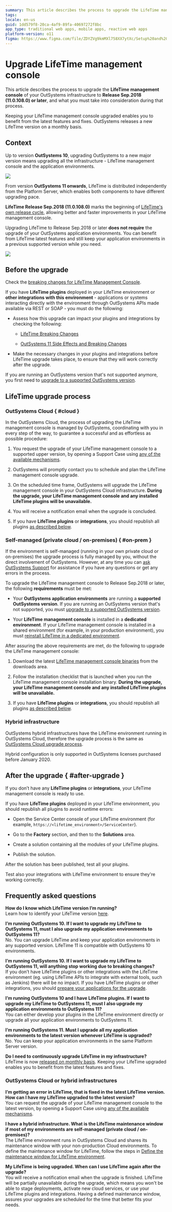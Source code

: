 ```yaml
---
summary: This article describes the process to upgrade the LifeTime management console of your OutSystems infrastructure to Release Sep.2018 (11.0.108.0) or later, and what you must take into consideration during that process.
tags: 
locale: en-us
guid: 1dd579f8-20ca-4af9-89fa-40697272f8bc
app_type: traditional web apps, mobile apps, reactive web apps
platform-version: o11
figma: https://www.figma.com/file/ZDYZVg9kmMXl758XX7ytXc/Setup%20and%20maintain%20your%20OutSystems%20Infrastructure?node-id=1561:1291
---
```

# Upgrade LifeTime management console

This article describes the process to upgrade the **LifeTime management console** of your OutSystems infrastructure to **Release Sep.2018 (11.0.108.0) or later**, and what you must take into consideration during that process.

Keeping your LifeTime management console upgraded enables you to benefit from the latest features and fixes. OutSystems releases a new LifeTime version on a monthly basis.

## Context

Up to version **OutSystems 10**, upgrading OutSystems to a new major version means upgrading all the infrastructure - LifeTime management console and the application environments.

![](images/upgrade-lifetime-o10-diag.png?width=800)

From version **OutSystems 11 onwards**, LifeTime is distributed independently from the Platform Server, which enables both components to have different upgrading pace.

**LifeTime Release Sep.2018 (11.0.108.0)** marks the beginning of [LifeTime's own release cycle](https://success.outsystems.com/Support/Release_Notes/OutSystems_Product_Releases#release-cycles), allowing better and faster improvements in your LifeTime management console.

Upgrading LifeTime to Release Sep.2018 or later **does not require** the upgrade of your OutSystems application environments. You can benefit from LifeTime latest features and still keep your application environments in a previous supported version while you need.

![](images/upgrade-lifetime-o11-diag.png?width=800)

## Before the upgrade

Check the [breaking changes for LifeTime Management Console](https://success.outsystems.com/Support/Release_Notes/Lifetime_Management_Console).

If you have **LifeTime plugins** deployed in your LifeTime environment or **other integrations with this environment** - applications or systems interacting directly with the environment through OutSystems APIs made available via REST or SOAP - you must do the following:

* Assess how this upgrade can impact your plugins and integrations by checking the following:

    * [LifeTime Breaking Changes](https://success.outsystems.com/Support/Release_Notes/LifeTime_Management_Console#Breaking_Changes)

    * [OutSystems 11 Side Effects and Breaking Changes](https://success.outsystems.com/Support/Release_Notes/11/OutSystems_11_side_effects_and_breaking_changes)

* Make the necessary changes in your plugins and integrations before LifeTime upgrade takes place, to ensure that they will work correctly after the upgrade.

<div class="info" markdown="1">

If you are running an OutSystems version that's not supported anymore, you first need to [upgrade to a supported OutSystems version](upgrade-platform.md).

</div>

## LifeTime upgrade process

### OutSystems Cloud { #cloud }

In the OutSystems Cloud, the process of upgrading the LifeTime management console is managed by OutSystems, coordinating with you in every step of the way, to guarantee a successful and as effortless as possible procedure:

1. You request the upgrade of your LifeTime management console to a supported upper version, by opening a Support Case using [any of the available mechanisms](https://www.outsystems.com/legal/success/contact-outsystems-technical-support/).

1. OutSystems will promptly contact you to schedule and plan the LifeTime management console upgrade.

1. On the scheduled time frame, OutSystems will upgrade the LifeTime management console in your OutSystems Cloud infrastructure. **During the upgrade, your LifeTime management console and any installed LifeTime plugins will be unavailable.**

1. You will receive a notification email when the upgrade is concluded.

1. If you have **LifeTime plugins** or **integrations**, you should republish all plugins [as described below](#after-upgrade).

### Self-managed (private cloud / on-premises) { #on-prem }

If the environment is self-managed (running in your own private cloud or on-premises) the upgrade process is fully managed by you, without the direct involvement of OutSystems. However, at any time you can [ask OutSystems Support](https://www.outsystems.com/legal/success/contact-outsystems-technical-support/) for assistance if you have any questions or get any errors in the process.​

To upgrade the LifeTime management console to Release Sep.2018 or later, the following **requirements** must be met:

* Your **OutSystems application environments** are running a **supported OutSystems version**. If you are running an OutSystems version that's not supported, you must [upgrade to a supported OutSystems version](upgrade-platform.md).

* Your **LifeTime management console** is installed in a **dedicated environment**. If your LifeTime management console is installed in a shared environment (for example, in your production environment), you must [reinstall LifeTime in a dedicated environment](https://success.outsystems.com/Support/Enterprise_Customers/Maintenance_and_Operations/Reinstall_the_infrastructure_management_console_in_a_dedicated_environment).

After assuring the above requirements are met, do the following to upgrade the LifeTime management console:

1. Download the latest [LifeTime management console binaries](https://www.outsystems.com/downloads) from the downloads area.

1. Follow the installation checklist that is launched when you run the LifeTime management console installation binary. **During the upgrade, your LifeTime management console and any installed LifeTime plugins will be unavailable.**

1. If you have **LifeTime plugins** or **integrations**, you should republish all plugins [as described below](#after-upgrade).

### Hybrid infrastructure

OutSystems hybrid infrastructures have the LifeTime environment running in OutSystems Cloud, therefore the upgrade process is the same as [OutSystems Cloud upgrade process](#cloud).

<div class="warning" markdown="1">
 
Hybrid configuration is only supported in OutSystems licenses purchased before January 2020.
 
</div>

## After the upgrade { #after-upgrade }

If you don’t have any **LifeTime plugins** or **integrations**, your LifeTime management console is ready to use.

If you have **LifeTime plugins** deployed in your LifeTime environment, you should republish all plugins to avoid runtime errors:

* Open the Service Center console of your LifeTime environment (for example, `https://<lifetime_environment>/ServiceCenter`).

* Go to the **Factory** section, and then to the **Solutions** area.

* Create a solution containing all the modules of your LifeTime plugins.

* Publish the solution.

After the solution has been published, test all your plugins.

Test also your integrations with LifeTime environment to ensure they're working correctly.

## Frequently asked questions

**How do I know which LifeTime version I’m running?**  
Learn how to identify your LifeTime version [here](https://success.outsystems.com/Support/Release_Notes/Check_what_OutSystems_version_you_are_using#lifetime).

**I’m running OutSystems 10. If I want to upgrade my LifeTime to OutSystems 11, must I also upgrade my application environments to OutSystems 11?**  
No. You can upgrade LifeTime and keep your application environments in any supported version. LifeTime 11 is compatible with OutSystems 10 environments.

**I’m running OutSystems 10. If I want to upgrade my LifeTime to OutSystems 11, will anything stop working due to breaking changes?**  
If you don’t have LifeTime plugins or other integrations with the LifeTime environment (eg. using LifeTime APIs to integrate with external tools, such as Jenkins) there will be no impact. If you have LifeTime plugins or other integrations, you should [prepare your applications for the upgrade](upgrade-lifetime.md#before-the-upgrade).

**I’m running OutSystems 10 and I have LifeTime plugins. If I want to upgrade my LifeTime to OutSystems 11, must I also upgrade my application environments to OutSystems 11?**  
You can either develop your plugins in the LifeTime environment directly or upgrade all your application environments to OutSystems 11.

**I’m running OutSystems 11. Must I upgrade all my application environments to the latest version whenever LifeTime is upgraded?**  
No. You can keep your application environments in the same Platform Server version.

**Do I need to continuously upgrade LifeTime in my infrastructure?**  
LifeTime is now [released on monthly basis](https://success.outsystems.com/Support/Release_Notes/OutSystems_Product_Releases). Keeping your LifeTime upgraded enables you to benefit from the latest features and fixes.

### OutSystems Cloud or hybrid infrastructures

**I’m getting an error in LifeTime, that is fixed in the latest LifeTime version. How can I have my LifeTime upgraded to the latest version?**  
You can request the upgrade of your LifeTime management console to the latest version, by opening a Support Case using [any of the available mechanisms](https://www.outsystems.com/legal/success/contact-outsystems-technical-support/).

**I have a hybrid infrastructure. What is the LifeTime maintenance window if most of my environments are self-managed (private cloud / on-premises)?**  
The LifeTime environment runs in OutSystems Cloud and shares its maintenance window with your non-production Cloud environments. To define the maintenance window for LifeTime, follow the steps in [Define the maintenance window for LifeTime environment](https://success.outsystems.com/Support/Enterprise_Customers/Maintenance_and_Operations/Define_a_maintenance_window_for_OutSystems_Cloud_environments).

**My LifeTime is being upgraded. When can I use LifeTime again after the upgrade?**  
You will receive a notification email when the upgrade is finished. LifeTime will be partially unavailable during the upgrade, which means you won't be able to stage deployments, activate new cloud services, or use your LifeTime plugins and integrations. Having a defined maintenance window, assures your upgrades are scheduled for the time that better fits your needs.
